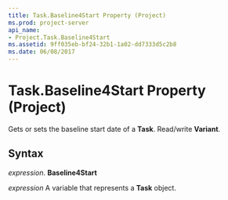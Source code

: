 ```yaml
---
title: Task.Baseline4Start Property (Project)
ms.prod: project-server
api_name:
- Project.Task.Baseline4Start
ms.assetid: 9ff035eb-bf24-32b1-1a02-dd7333d5c2b8
ms.date: 06/08/2017
---
```



# Task.Baseline4Start Property (Project)

Gets or sets the baseline start date of a **Task**. Read/write **Variant**.


## Syntax

 _expression_. **Baseline4Start**

 _expression_ A variable that represents a **Task** object.


